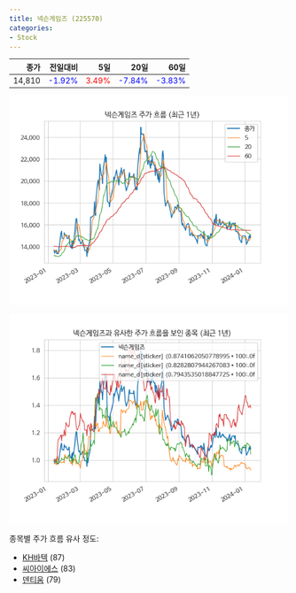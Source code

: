 ```yaml
---
title: 넥슨게임즈 (225570)
categories:
- Stock
---
```


|종가|전일대비|5일|20일|60일|
|---:|-------:|--:|---:|---:|
|14,810|<span style="color: blue">-1.92%</span>|<span style="color: red">3.49%</span>|<span style="color: blue">-7.84%</span>|<span style="color: blue">-3.83%</span>|


<!-- more -->

![225570](/assets/images/stock/225570.png)

![225570](/assets/images/stock/225570_sim.png)

종목별 주가 흐름 유사 정도:
- [KH바텍](/stock/060720/) (87)
- [씨아이에스](/stock/222080/) (83)
- [덴티움](/stock/145720/) (79)